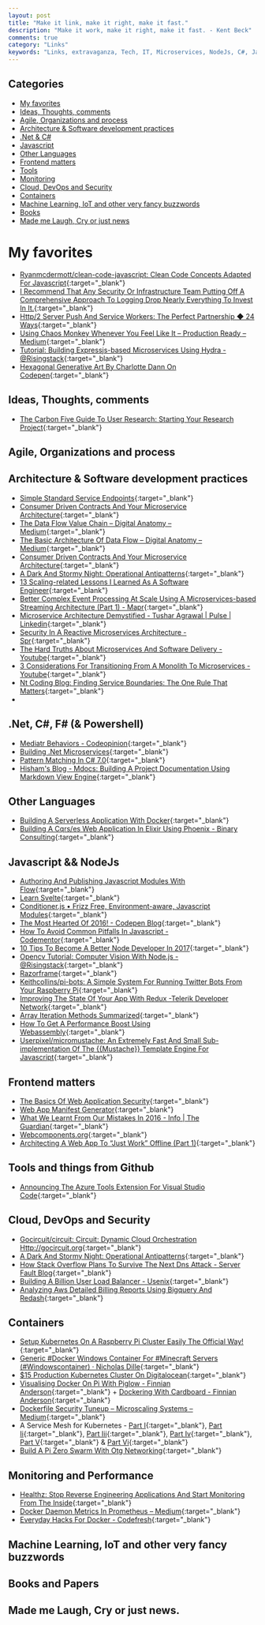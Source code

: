 ```yaml
---
layout: post
title: "Make it link, make it right, make it fast."
description: "Make it work, make it right, make it fast. - Kent Beck"
comments: true
category: "Links"
keywords: "Links, extravaganza, Tech, IT, Microservices, NodeJs, C#, Javascript, Solution architecture"
---
```


## Categories ##
* [My favorites](#favorites)
* [Ideas, Thoughts, comments](#ideas)
* [Agile, Organizations and process](#agile)
* [Architecture & Software development practices](#development)
* [.Net & C#](#net)
* [Javascript](#javascript)
* [Other Languages](#polygloting)
* [Frontend matters](#web)
* [Tools](#tools)
* [Monitoring](#monitoring)
* [Cloud, DevOps and Security](#devops)
* [Containers](#containers)
* [Machine Learning, IoT and other very fancy buzzwords](#iot)
* [Books](#books)
* [Made me Laugh, Cry or just news](#news)

# My favorites<a name="favorites"></a> #
* [Ryanmcdermott/clean-code-javascript: Clean Code Concepts Adapted For Javascript](https://github.com/ryanmcdermott/clean-code-javascript){:target="_blank"}
* [I Recommend That Any Security Or Infrastructure Team Putting Off A Comprehensive Approach To Logging Drop Nearly Everything To Invest In It.](https://medium.com/starting-up-security/learning-from-a-year-of-security-breaches-ed036ea05d9b#.y4q4d0l10){:target="_blank"}
* [Http/2 Server Push And Service Workers: The Perfect Partnership ◆ 24 Ways](https://24ways.org/2016/http2-server-push-and-service-workers/){:target="_blank"}
* [Using Chaos Monkey Whenever You Feel Like It – Production Ready – Medium](https://medium.com/production-ready/using-chaos-monkey-whenever-you-feel-like-it-e5fe31257a07#.lnu8h23fw){:target="_blank"}
* [Tutorial: Building Expressjs-based Microservices Using Hydra - @Risingstack](https://community.risingstack.com/tutorial-building-expressjs-based-microservices-using-hydra/){:target="_blank"}
* [Hexagonal Generative Art By Charlotte Dann On Codepen](http://codepen.io/pouretrebelle/post/hexagons){:target="_blank"}

## Ideas, Thoughts, comments <a name="ideas"></a> ##
* [The Carbon Five Guide To User Research: Starting Your Research Project](http://blog.carbonfive.com/2017/01/11/the-carbon-five-guide-to-user-research-starting-your-research-project/){:target="_blank"}

## Agile, Organizations and process<a name="agile"></a> ##

## Architecture & Software development practices <a name="development"></a> ##
* [Simple Standard Service Endpoints](https://github.com/beamly/SE4/blob/master/SE4.md){:target="_blank"}
* [Consumer Driven Contracts And Your Microservice Architecture](https://www.infoq.com/presentations/spring-cloud-contract-verifier){:target="_blank"}
* [The Data Flow Value Chain – Digital Anatomy – Medium](https://medium.com/digital-anatomy/the-data-flow-value-chain-45b0dd3083e8#.3xm07de2k){:target="_blank"}
* [The Basic Architecture Of Data Flow – Digital Anatomy – Medium](https://medium.com/digital-anatomy/the-basic-architecture-of-data-flow-5ff3f706adce#.lnt885qoe){:target="_blank"}
* [Consumer Driven Contracts And Your Microservice Architecture](https://www.infoq.com/presentations/spring-cloud-contract-verifier){:target="_blank"}
* [A Dark And Stormy Night: Operational Antipatterns](https://www.infoq.com/presentations/operational-antipattern){:target="_blank"}
* [13 Scaling-related Lessons I Learned As A Software Engineer](https://www.techinasia.com/talk/13-scaling-lessons-learned-software-engineer){:target="_blank"}
* [Better Complex Event Processing At Scale Using A Microservices-based Streaming Architecture (Part 1) - Mapr](https://www.mapr.com/blog/better-complex-event-processing-scale-using-microservices-based-streaming-architecture-part-1){:target="_blank"}
* [Microservice Architecture Demystified - Tushar Agrawal | Pulse | Linkedin](https://www.linkedin.com/pulse/microservice-architecture-demystified-tushar-agrawal){:target="_blank"}
* [Security In A Reactive Microservices Architecture - Spr](http://spr.com/security-reactive-microservices-architecture/){:target="_blank"}
* [The Hard Truths About Microservices And Software Delivery - Youtube](https://www.youtube.com/watch?v=HOZGbSBK90k){:target="_blank"}
* [3 Considerations For Transitioning From A Monolith To Microservices - Youtube](https://www.youtube.com/watch?v=u9zYP-gPy4I){:target="_blank"}
* [Nt Coding Blog: Finding Service Boundaries: The One Rule That Matters](http://ntcoding.co.uk/blog/2017/01/finding-service-boundaries-one-rule?__s=amwwwz5judsp1dsfgko7){:target="_blank"}
* 
## **.Net, C#, F# (& Powershell)**  <a name="net"></a> ##
* [Mediatr Behaviors - Codeopinion](http://codeopinion.com/mediatr-behaviors/){:target="_blank"}
* [Building .Net Microservices](https://www.infoq.com/presentations/cloud-native-net-microservices){:target="_blank"}
* [Pattern Matching In C# 7.0](http://www.c-sharpcorner.com/article/pattern-matching-in-c-sharp-7-0/){:target="_blank"} 
* [Hisham's Blog - Mdocs: Building A Project Documentation Using Markdown View Engine](http://www.hishambinateya.com/mdocs:-building-a-project-documentation-using-markdown-view-engine){:target="_blank"}

## Other Languages  <a name="polygloting"></a> ##
* [Building A Serverless Application With Docker](http://blog.contino.io/blog/building-a-serverless-application-with-docker){:target="_blank"}
* [Building A Cqrs/es Web Application In Elixir Using Phoenix - Binary Consulting](https://10consulting.com/2017/01/04/building-a-cqrs-web-application-in-elixir-using-phoenix/?__s=amwwwz5judsp1dsfgko7){:target="_blank"}

## Javascript && NodeJs <a name="javascript"></a><a name="nodejs"></a> ##
* [Authoring And Publishing Javascript Modules With Flow](http://javascriptplayground.com/blog/2017/01/npm-flowjs-javascript/){:target="_blank"}
* [Learn Svelte](https://svelte.technology/guide){:target="_blank"}
* [Conditioner.js • Frizz Free, Environment-aware, Javascript Modules](http://conditionerjs.com/){:target="_blank"}
* [The Most Hearted Of 2016! - Codepen Blog](https://blog.codepen.io/2017/01/11/the-most-hearted-of-2016/){:target="_blank"}
* [How To Avoid Common Pitfalls In Javascript - Codementor](https://www.codementor.io/thinker3197/tutorials/avoid-common-pitfalls-in-javascript-u0hzz2nfw){:target="_blank"}
* [10 Tips To Become A Better Node Developer In 2017](https://www.sitepoint.com/10-tips-to-become-a-better-node-developer/){:target="_blank"}
* [Opencv Tutorial: Computer Vision With Node.js - @Risingstack](https://community.risingstack.com/opencv-tutorial-computer-vision-with-node-js/){:target="_blank"}
* [Razorframe](http://www.razorfra.me/){:target="_blank"}
* [Keithcollins/pi-bots: A Simple System For Running Twitter Bots From Your Raspberry Pi](https://github.com/keithcollins/pi-bots){:target="_blank"}
* [Improving The State Of Your App With Redux -Telerik Developer Network](http://developer.telerik.com/topics/web-development/improving-state-app-redux/){:target="_blank"}
* [Array Iteration Methods Summarized](https://gist.github.com/ljharb/58faf1cfcb4e6808f74aae4ef7944cff){:target="_blank"}
* [How To Get A Performance Boost Using Webassembly](https://hackernoon.com/how-to-get-a-performance-boost-using-webassembly-8844ec6dd665#.kf8z9a2ob){:target="_blank"}
* [Userpixel/micromustache: An Extremely Fast And Small Sub-implementation Of The {{Mustache}} Template Engine For Javascript](https://github.com/userpixel/micromustache){:target="_blank"}

## Frontend matters <a name="web"></a> ##
* [The Basics Of Web Application Security](http://martinfowler.com/articles/web-security-basics.html#AuthorizeActions){:target="_blank"}
* [Web App Manifest Generator](https://tomitm.github.io/appmanifest/){:target="_blank"}
* [What We Learnt From Our Mistakes In 2016 - Info | The Guardian](https://www.theguardian.com/info/developer-blog/2016/dec/18/what-we-learnt-from-our-mistakes-in-2016){:target="_blank"}
* [Webcomponents.org](https://www.webcomponents.org/){:target="_blank"}
* [Architecting A Web App To “Just Work” Offline (Part 1)](https://blog.superhuman.com/architecting-a-web-app-to-just-work-offline-part-1-8697f316c0eb#.85ehgcon8){:target="_blank"}

## Tools and things from Github <a name="tools"></a> ##
* [Announcing The Azure Tools Extension For Visual Studio Code](http://www.bradygaster.com/posts/announcing-azure-tools-for-visual-studio-code){:target="_blank"}

## Cloud, DevOps and Security<a name="devops"></a> ##
* [Gocircuit/circuit: Circuit: Dynamic Cloud Orchestration Http://gocircuit.org](https://github.com/gocircuit/circuit){:target="_blank"}
* [A Dark And Stormy Night: Operational Antipatterns](https://www.infoq.com/presentations/operational-antipattern){:target="_blank"}
* [How Stack Overflow Plans To Survive The Next Dns Attack - Server Fault Blog](http://blog.serverfault.com/2017/01/09/surviving-the-next-dns-attack/){:target="_blank"}
* [Building A Billion User Load Balancer - Usenix](https://www.usenix.org/conference/lisa16/conference-program/presentation/shuff){:target="_blank"}
* [Analyzing Aws Detailed Billing Reports Using Bigquery And Redash](http://blog.powerupcloud.com/2017/01/08/analyzing-aws-detailed-billing-reports-using-bigquery/){:target="_blank"}

## Containers <a name="containers"></a> ##
* [Setup Kubernetes On A Raspberry Pi Cluster Easily The Official Way!](https://blog.hypriot.com/post/setup-kubernetes-raspberry-pi-cluster/){:target="_blank"}
* [Generic #Docker Windows Container For #Minecraft Servers (#Windowscontainer) · Nicholas Dille](http://dille.name/blog/2017/01/03/generic-docker-windows-container-for-minecraft-servers/){:target="_blank"}
* [$15 Production Kubernetes Cluster On Digitalocean](https://5pi.de/2016/11/20/15-producation-grade-kubernetes-cluster/){:target="_blank"}
* [Visualising Docker On Pi With Piglow - Finnian Anderson](https://fxapi.co.uk/2016/11/21/visualising-dockerpi-with-piglow/){:target="_blank"} + [Dockering With Cardboard - Finnian Anderson](https://fxapi.co.uk/2016/11/23/dockering-with-carboard/){:target="_blank"}
* [Dockerfile Security Tuneup – Microscaling Systems – Medium](https://medium.com/microscaling-systems/dockerfile-security-tuneup-166f1cdafea1#.66b3fduq5){:target="_blank"}
* A Service Mesh for Kubernetes - [Part I](https://blog.buoyant.io/2016/10/04/a-service-mesh-for-kubernetes-part-i-top-line-service-metrics/){:target="_blank"}, [Part Ii](https://blog.buoyant.io/2016/10/14/a-service-mesh-for-kubernetes-part-ii-pods-are-great-until-theyre-not/){:target="_blank"}, [Part Iii](https://blog.buoyant.io/2016/10/24/a-service-mesh-for-kubernetes-part-iii-encrypting-all-the-things/){:target="_blank"}, [Part Iv](https://blog.buoyant.io/2016/11/04/a-service-mesh-for-kubernetes-part-iv-continuous-deployment-via-traffic-shifting/){:target="_blank"}, [Part V](https://blog.buoyant.io/2016/11/18/a-service-mesh-for-kubernetes-part-v-dogfood-environments-ingress-and-edge-routing/){:target="_blank"} & [Part Vi](https://blog.buoyant.io/2017/01/06/a-service-mesh-for-kubernetes-part-vi-staging-microservices-without-the-tears/){:target="_blank"}
* [Build A Pi Zero Swarm With Otg Networking](http://blog.alexellis.io/pizero-otg-swarm/){:target="_blank"}

## Monitoring and Performance <a name="monitoring"></a> ##
* [Healthz: Stop Reverse Engineering Applications And Start Monitoring From The Inside](https://vimeo.com/173610242){:target="_blank"}
* [Docker Daemon Metrics In Prometheus – Medium](https://medium.com/@basilio.vera/docker-swarm-metrics-in-prometheus-e02a6a5745a#.a064g7gdq){:target="_blank"}
* [Everyday Hacks For Docker - Codefresh](https://codefresh.io/blog/everyday-hacks-docker/){:target="_blank"}

## Machine Learning, IoT and other very fancy buzzwords <a name="iot"></a> ##

## Books and Papers<a name="books"></a> ##

## Made me Laugh, Cry or just news. <a name="news"></a> ##

